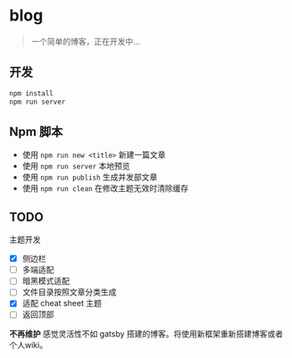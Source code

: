 # blog

> 一个简单的博客，正在开发中...


## 开发

```bash
npm install
npm run server
```

## Npm 脚本

-   使用 `npm run new <title>` 新建一篇文章
-   使用 `npm run server` 本地预览
-   使用 `npm run publish` 生成并发部文章
-   使用 `npm run clean` 在修改主题无效时清除缓存

## TODO

主题开发

- [x] 侧边栏
- [ ] 多端适配
- [ ] 暗黑模式适配
- [ ] 文件目录按照文章分类生成
- [x] 适配 cheat sheet 主题
- [ ] 返回顶部

**不再维护** 感觉灵活性不如 gatsby 搭建的博客。将使用新框架重新搭建博客或者个人wiki。
